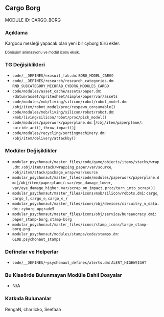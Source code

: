 ## Cargo Borg

MODULE ID: CARGO_BORG

### Açıklama

Kargocu mesleği yapacak olan yeni bir cyborg türü ekler.

<sub>Dönüşüm animasyonu ve modül iconu eksik.</sub>

### TG Değişiklikleri

- `code/__DEFINES/exosuit_fab.dm`: `BORG_MODEL_CARGO`
- `code/__DEFINES/research/research_categories.dm`: `RND_SUBCATEGORY_MECHFAB_CYBORG_MODULES_CARGO`
- `code/modules/asset_cache/assets/paper.dm`: `/datum/asset/spritesheet/simple/paper/var/assets`
- `code/modules/mob/living/silicon/robot/robot_model.dm`: `/obj/item/robot_model/proc/respawn_consumable()`
- `code/modules/mob/living/silicon/robot/robot.dm`: `/mob/living/silicon/robot/proc/pick_model()`
- `code/modules/paperwork/paperplane.dm`: [`/obj/item/paperplane/`: `suicide_act()`, `throw_impact()`]
- `code/modules/recycling/sortingmachinery.dm`: `/obj/item/delivery/attackby()`

### Modüler Değişiklikler

- `modular_psychonaut/master_files/code/game/objects/items/stacks/wrap.dm`: `/obj/item/stack/wrapping_paper/var/source`, `/obj/item/stack/package_wrap/var/source`
- `modular_psychonaut/master_files/code/modules/paperwork/paperplane.dm`: [`/obj/item/paperplane/`: `var/eye_damage_lower`, `var/eye_damage_higher`, `var/scrap_on_impact`, `proc/turn_into_scrap()`]
- `modular_psychonaut/master_files/icons/mob/silicon/robots.dmi`: `cargo`, `cargo_l`, `cargo_e`, `cargo_e_r`
- `modular_psychonaut/master_files/icons/obj/devices/circuitry_n_data.dmi`: `cyborg_upgrade5`
- `modular_psychonaut/master_files/icons/obj/service/bureaucracy.dmi`: `paper_stamp-borg`, `stamp-borg`
- `modular_psychonaut/master_files/icons/stamp_icons/large_stamp-borg.png`
- `modular_psychonaut/modules/stamps/code/stamps.dm`: `GLOB.psychonaut_stamps`

### Definelar ve Helperlar

- `code/__DEFINES/~psychonaut_defines/alerts.dm`: `ALERT_HIGHWEIGHT`

### Bu Klasörde Bulunmayan Modüle Dahil Dosyalar

- N/A

### Katkıda Bulunanlar

RengaN, charlicko, Seefaaa
